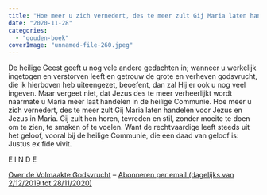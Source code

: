 ```yaml
---
title: "Hoe meer u zich vernedert, des te meer zult Gij Maria laten handelen voor Jezus en Jezus in Maria"
date: "2020-11-28"
categories: 
  - "gouden-boek"
coverImage: "unnamed-file-260.jpeg"
---
```


De heilige Geest geeft u nog vele andere gedachten in; wanneer u werkelijk ingetogen en verstorven leeft en getrouw de grote en verheven godsvrucht, die ik hierboven heb uiteengezet, beoefent, dan zal Hij er ook u nog veel ingeven. Maar vergeet niet, dat Jezus des te meer verheerlijkt wordt naarmate u Maria meer laat handelen in de heilige Communie. Hoe meer u zich vernedert, des te meer zult Gij Maria laten handelen voor Jezus en Jezus in Maria. Gij zult hen horen, tevreden en stil, zonder moeite te doen om te zien, te smaken of te voelen. Want de rechtvaardige leeft steeds uit het geloof, vooral bij de heilige Communie, die een daad van geloof is: Justus ex fide vivit.

E I N D E

[Over de Volmaakte Godsvrucht](/blog/een-jaar-lang-volmaakte-godsvrucht/) – [Abonneren per email (dagelijks van 2/12/2019 tot 28/11/2020)](http://eepurl.com/9RKvX)
